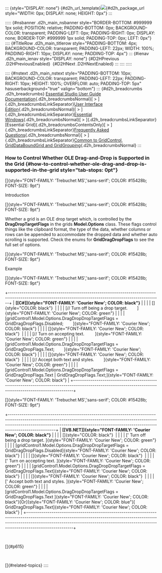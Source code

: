 ::: {style="DISPLAY: none"}
[](ms-xhelp:///?Id=d2h_url_template){#d2h_url_template}![](!package_url!){#d2h_package_url style="WIDTH: 0px; DISPLAY: none; HEIGHT: 0px"}
:::

::::: {#nsbanner .d2h_main_nsbanner style="BORDER-BOTTOM: #999999 1px solid; POSITION: relative; PADDING-BOTTOM: 0px; BACKGROUND-COLOR: transparent; PADDING-LEFT: 0px; PADDING-RIGHT: 0px; DISPLAY: none; BORDER-TOP: #999999 1px solid; PADDING-TOP: 0px; LEFT: 0px"}
:::: {#TitleRow .d2h_main_titlerow style="PADDING-BOTTOM: 4px; BACKGROUND-COLOR: transparent; PADDING-LEFT: 22px; WIDTH: 100%; PADDING-RIGHT: 10px; DISPLAY: none; PADDING-TOP: 4px"}
::: {#ienav .d2h_main_ienav style="DISPLAY: none"}
[](ms-xhelp:///?Id=10d68c46-3ad3-46d3-ba5b-9e163a62a562){#D2HPrevious .D2HPreviousEnabled}  [](ms-xhelp:///?Id=4ee496a7-cd53-4835-8f67-dcab1021bb65){#D2HNext .D2HNextEnabled}
:::
::::
:::::

:::: {#nstext .d2h_main_nstext style="PADDING-BOTTOM: 10px; BACKGROUND-COLOR: transparent; PADDING-LEFT: 22px; PADDING-RIGHT: 10px; HEIGHT: 100%; OVERFLOW: auto; PADDING-TOP: 5px" hasuserbackground="true" valign="bottom"}
::: {#d2h_breadcrumbs .d2h_breadcrumbs}
[Essential Studio User Guide Documentation](ms-xhelp:///?Id=12457748-09e3-4d74-a240-8e049cedf030){.d2h_breadcrumbsNormal}[ \> ]{.d2h_breadcrumbsLinkSeparator}[User Interface Edition](ms-xhelp:///?Id=c29296b7-531c-413b-a0ec-488ca1f7f669){.d2h_breadcrumbsNormal}[ \> ]{.d2h_breadcrumbsLinkSeparator}[Essential Windows](ms-xhelp:///?Id=e60759d8-47a4-4570-9d7a-16a68d63f2ea){.d2h_breadcrumbsNormal}[ \> ]{.d2h_breadcrumbsLinkSeparator}[Essential Grid]{.d2h_breadcrumbsContentsOnly}[ \> ]{.d2h_breadcrumbsLinkSeparator}[Frequently Asked Questions](ms-xhelp:///?Id=28ff22ed-2523-4bf9-8f6c-4d94f7bcabcc){.d2h_breadcrumbsNormal}[ \> ]{.d2h_breadcrumbsLinkSeparator}[Common to GridControl, GridDataBoundGrid and GridGrouping](ms-xhelp:///?Id=d7132129-5014-47d6-9419-88a1e83d196a){.d2h_breadcrumbsNormal}
:::

### How to Control Whether OLE Drag-and-Drop is Supported in the Grid {#how-to-control-whether-ole-drag-and-drop-is-supported-in-the-grid style="tab-stops: 0pt"}

[]{style="FONT-FAMILY: 'Trebuchet MS','sans-serif'; COLOR: #15428b; FONT-SIZE: 9pt"} 

Introduction

[]{style="FONT-FAMILY: 'Trebuchet MS','sans-serif'; COLOR: #15428b; FONT-SIZE: 9pt"} 

Whether a grid is an OLE drop target which, is controlled by the **DragDropTargetFlags** in the grids **Model.Options** class. These flags control things like the clipboard format, the type of the data, whether columns or rows can be appended to accommodate the dropped data and whether auto scrolling is supported. Check the enums for **GridDragDropFlags** to see the full set of options.

[]{style="FONT-FAMILY: 'Trebuchet MS','sans-serif'; COLOR: #15428b; FONT-SIZE: 9pt"} 

Example

[]{style="FONT-FAMILY: 'Trebuchet MS','sans-serif'; COLOR: #15428b; FONT-SIZE: 9pt"} 

+------------------------------------------------------------------------------------------------------------------------------------------------------------+
| **[\[C#\]]{style="FONT-FAMILY: 'Courier New'; COLOR: black"}**                                                                                             |
|                                                                                                                                                            |
| []{style="COLOR: black"}                                                                                                                                   |
|                                                                                                                                                            |
| [// Turn off being a drop target.        ]{style="FONT-FAMILY: 'Courier New'; COLOR: green"}                                                               |
|                                                                                                                                                            |
| [gridControl1.Model.Options.DragDropDropTargetFlags = GridDragDropFlags.Disabled;        ]{style="FONT-FAMILY: 'Courier New'; COLOR: black"}               |
|                                                                                                                                                            |
| []{style="FONT-FAMILY: 'Courier New'; COLOR: black"}                                                                                                       |
|                                                                                                                                                            |
| [// Turn on accepting text.         ]{style="FONT-FAMILY: 'Courier New'; COLOR: green"}                                                                    |
|                                                                                                                                                            |
| [gridControl1.Model.Options.DragDropDropTargetFlags = GridDragDropFlags.Text;        ]{style="FONT-FAMILY: 'Courier New'; COLOR: black"}                   |
|                                                                                                                                                            |
| []{style="FONT-FAMILY: 'Courier New'; COLOR: black"}                                                                                                       |
|                                                                                                                                                            |
| [// Accept both text and styles.        ]{style="FONT-FAMILY: 'Courier New'; COLOR: green"}                                                                |
|                                                                                                                                                            |
| [gridControl1.Model.Options.DragDropDropTargetFlags = GridDragDropFlags.Text \| GridDragDropFlags.Text;]{style="FONT-FAMILY: 'Courier New'; COLOR: black"} |
+------------------------------------------------------------------------------------------------------------------------------------------------------------+

[]{style="FONT-FAMILY: 'Trebuchet MS','sans-serif'; COLOR: #15428b; FONT-SIZE: 9pt"} 

+------------------------------------------------------------------------------------------------------------------------------------------------------------------------------------------------------------------------------------------------------------------+
| **[\[VB.NET\]]{style="FONT-FAMILY: 'Courier New'; COLOR: black"}**                                                                                                                                                                                               |
|                                                                                                                                                                                                                                                                  |
| []{style="COLOR: black"}                                                                                                                                                                                                                                         |
|                                                                                                                                                                                                                                                                  |
| [\' Turn off being a drop target. ]{style="FONT-FAMILY: 'Courier New'; COLOR: green"}                                                                                                                                                                            |
|                                                                                                                                                                                                                                                                  |
| [gridControl1.Model.Options.DragDropDropTargetFlags = GridDragDropFlags.Disabled]{style="FONT-FAMILY: 'Courier New'; COLOR: black"}                                                                                                                              |
|                                                                                                                                                                                                                                                                  |
| []{style="FONT-FAMILY: 'Courier New'; COLOR: black"}                                                                                                                                                                                                             |
|                                                                                                                                                                                                                                                                  |
| [\' Turn on accepting text. ]{style="FONT-FAMILY: 'Courier New'; COLOR: green"}                                                                                                                                                                                  |
|                                                                                                                                                                                                                                                                  |
| [gridControl1.Model.Options.DragDropDropTargetFlags = GridDragDropFlags.Text]{style="FONT-FAMILY: 'Courier New'; COLOR: black"}                                                                                                                                  |
|                                                                                                                                                                                                                                                                  |
| []{style="FONT-FAMILY: 'Courier New'; COLOR: black"}                                                                                                                                                                                                             |
|                                                                                                                                                                                                                                                                  |
| [\' Accept both text and styles. ]{style="FONT-FAMILY: 'Courier New'; COLOR: green"}                                                                                                                                                                             |
|                                                                                                                                                                                                                                                                  |
| [gridControl1.Model.Options.DragDropDropTargetFlags = GridDragDropFlags.Text ]{style="FONT-FAMILY: 'Courier New'; COLOR: black"}[Or]{style="FONT-FAMILY: 'Courier New'; COLOR: blue"}[ GridDragDropFlags.Text]{style="FONT-FAMILY: 'Courier New'; COLOR: black"} |
+------------------------------------------------------------------------------------------------------------------------------------------------------------------------------------------------------------------------------------------------------------------+

 

[]{#p615} 

 

[]{#related-topics}
::::
